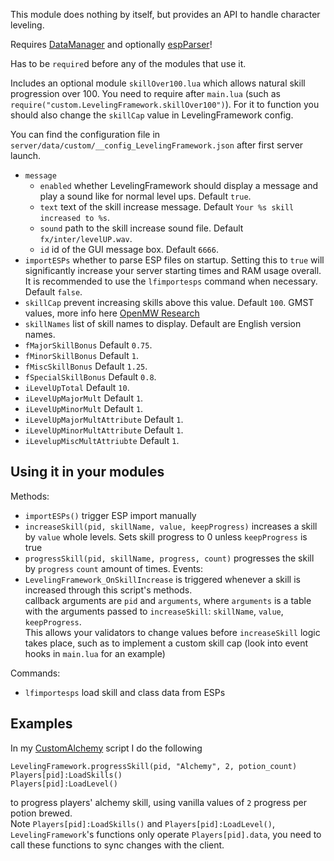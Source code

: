 This module does nothing by itself, but provides an API to handle character leveling.

Requires [DataManager](https://github.com/tes3mp-scripts/DataManager) and optionally [espParser](https://github.com/JakobCh/tes3mp_scripts/tree/master/espParser)!

Has to be `require`d before any of the modules that use it.

Includes an optional module `skillOver100.lua` which allows natural skill progression over 100. You need to require after `main.lua` (such as `require("custom.LevelingFramework.skillOver100")`). For it to function you should also change the `skillCap` value in LevelingFramework config.

You can find the configuration file in `server/data/custom/__config_LevelingFramework.json` after first server launch.
* `message`
  * `enabled` whether LevelingFramework should display a message and play a sound like for normal level ups. Default `true`.
  * `text` text of the skill increase message. Default `Your %s skill increased to %s`.
  * `sound` path to the skill increase sound file. Default `fx/inter/levelUP.wav`.
  * `id` id of the GUI message box. Default `6666`.
* `importESPs` whether to parse ESP files on startup. Setting this to `true` will significantly increase your server starting times and RAM usage overall. It is recommended to use the `lfimportesps` command when necessary. Default `false`. 
* `skillCap` prevent increasing skills above this value. Default `100`.
GMST values, more info here [OpenMW Research](https://wiki.openmw.org/index.php?title=Research:Stats_and_Levelling#Skill_progress)
* `skillNames` list of skill names to display. Default are English version names.
* `fMajorSkillBonus` Default `0.75`.
* `fMinorSkillBonus` Default `1`.
* `fMiscSkillBonus` Default `1.25`.
* `fSpecialSkillBonus` Default `0.8`.
* `iLevelUpTotal` Default `10`.
* `iLevelUpMajorMult` Default `1`.
* `iLevelUpMinorMult` Default `1`.
* `iLevelUpMajorMultAttribute` Default `1`.
* `iLevelUpMinorMultAttribute` Default `1`.
* `iLevelupMiscMultAttriubte` Default `1`.

Using it in your modules
---
Methods:
* `importESPs()` trigger ESP import manually
* `increaseSkill(pid, skillName, value, keepProgress)` increases a skill by `value` whole levels. Sets skill progress to 0 unless `keepProgress` is true
* `progressSkill(pid, skillName, progress, count)` progresses the skill by `progress` `count` amount of times.
Events:
* `LevelingFramework_OnSkillIncrease` is triggered whenever a skill is increased through this script's methods.  
  callback arguments are `pid` and `arguments`, where `arguments` is a table with the arguments passed to `increaseSkill`: `skillName`, `value`, `keepProgress`.  
  This allows your validators to change values before `increaseSkill` logic takes place, such as to implement a custom skill cap (look into event hooks in `main.lua` for an example)

Commands:
* `lfimportesps` load skill and class data from ESPs

Examples
---
In my [CustomAlchemy](https://github.com/tes3mp-scripts/CustomAlchemy) script I do the following
```
LevelingFramework.progressSkill(pid, "Alchemy", 2, potion_count)
Players[pid]:LoadSkills()
Players[pid]:LoadLevel()
```
to progress players' alchemy skill, using vanilla values of `2` progress per potion brewed.  
Note `Players[pid]:LoadSkills()` and `Players[pid]:LoadLevel()`, `LevelingFramework`'s functions only operate `Players[pid].data`, you need to call these functions to sync changes with the client.